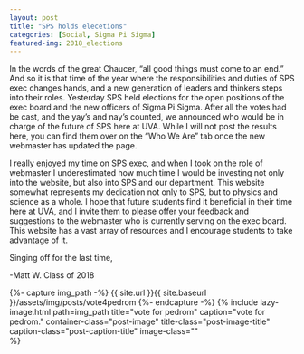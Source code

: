 ```yaml
---
layout: post
title: "SPS holds elecetions"
categories: [Social, Sigma Pi Sigma]
featured-img: 2018_elections
---
```


In the words of the great Chaucer, “all good things must come to an end.” And so it is that time of the year where the responsibilities and duties of SPS exec changes hands, and a new generation of leaders and thinkers steps into their roles. Yesterday SPS held elections for the open positions of the exec board and the new officers of Sigma Pi Sigma. After all the votes had be cast, and the yay’s and nay’s counted, we announced who would be in charge of the future of SPS here at UVA. While I will not post the results here, you can find them over on the “Who We Are” tab once the new webmaster has updated the page.

I really enjoyed my time on SPS exec, and when I took on the role of webmaster I underestimated how much time I would be investing not only into the website, but also into SPS and our department. This website somewhat represents my dedication not only to SPS, but to physics and science as a whole. I hope that future students find it beneficial in their time here at UVA, and I invite them to please offer your feedback and suggestions to the webmaster who is currently serving on the exec board. This website has a vast array of resources and I encourage students to take advantage of it.

Singing off for the last time,

-Matt W. Class of 2018

{%- capture img_path -%}
 {{ site.url }}{{ site.baseurl }}/assets/img/posts/vote4pedrom
 {%- endcapture -%}
{% include lazy-image.html 
    path=img_path 
    title="vote for pedrom" 
    caption="vote for pedrom." 
    container-class="post-image" 
    title-class="post-image-title" 
    caption-class="post-caption-title"
    image-class=""  
 %}